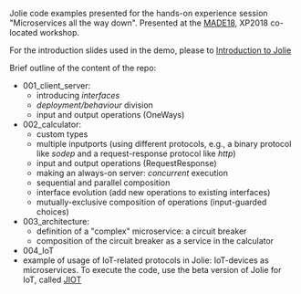 Jolie code examples presented for the hands-on experience session "Microservices all the way down".
Presented at the [MADE18](https://sites.google.com/view/made18/), XP2018 co-located workshop.

For the introduction slides used in the demo, please to [Introduction to Jolie](http://www.saveriogiallorenzo.com/teaching/slides/001_Introduction.pdf)

Brief outline of the content of the repo:

- 001_client_server:
  - introducing *interfaces*
  - *deployment/behaviour* division
  - input and output operations (OneWays)
- 002_calculator: 
  - custom types
  - multiple inputports (using different protocols, e.g., a binary protocol like *sodep* and a request-response protocol like *http*)
  - input and output operations (RequestResponse)
  - making an always-on server: *concurrent* execution
  - sequential and parallel composition
  - interface evolution (add new operations to existing interfaces)
  - mutually-exclusive composition of operations (input-guarded choices)
- 003_architecture:
  - definition of a "complex" microservice: a circuit breaker
  - composition of the circuit breaker as a service in the calculator
 - 004_IoT
  - example of usage of IoT-related protocols in Jolie: IoT-devices as microservices. To execute the code, use the beta version of Jolie for IoT, called [JIOT](http://www.cs.unibo.it/projects/jolie/jiot.html)
